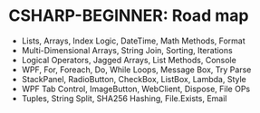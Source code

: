 # CSHARP-BEGINNER: Road map
* Lists, Arrays, Index Logic, DateTime, Math Methods, Format
* Multi-Dimensional Arrays, String Join, Sorting, Iterations
* Logical Operators, Jagged Arrays, List Methods, Console
* WPF, For, Foreach, Do, While Loops, Message Box, Try Parse
* StackPanel, RadioButton, CheckBox, ListBox, Lambda, Style
* WPF Tab Control, ImageButton, WebClient, Dispose, File OPs
* Tuples, String Split, SHA256 Hashing, File.Exists, Email













